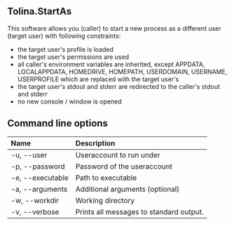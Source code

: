 ## Tolina.StartAs
This software allows you (caller) to start a new process as a different user (target user) with following constraints:
- the target user's profile is loaded
- the target user's permissions are used
- all caller's environment variables are inherited, except APPDATA, LOCALAPPDATA, HOMEDRIVE, HOMEPATH, USERDOMAIN, USERNAME, USERPROFILE which are replaced with the target user's
- the target user's stdout and stderr are redirected to the caller's stdout and stderr
- no new console / window is opened

## Command line options
| Name             | Description                            |
|:-----------------|:---------------------------------------|
| -u, --user       | Useraccount to run under               |
| -p, --password   | Password of the useraccount            |
| -e, --executable | Path to executable                     |
| -a, --arguments  | Additional arguments (optional)        |
| -w, --workdir    | Working directory                      |
| -v, --verbose    | Prints all messages to standard output.|

